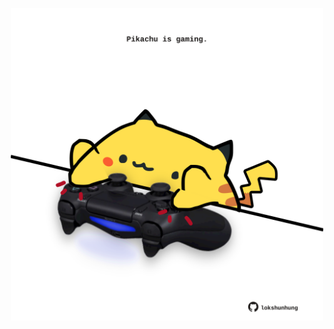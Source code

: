 <!-- built at 26/06/2022, 13:06:09 UTC -->
<p align="center">
  <img width="500" height="500" src="./ReadmeImage.svg">
</p>
